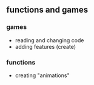 ## functions and games
### games
- reading and changing code
- adding features (create)

### functions
- creating "animations"